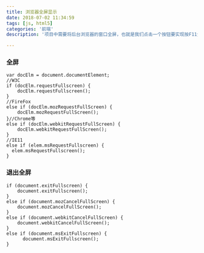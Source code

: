 ```yaml
---
title: 浏览器全屏显示
date: 2018-07-02 11:34:59
tags: [js, html5]
categories: '前端'
description: '项目中需要将后台浏览器的窗口全屏，也就是我们点击一个按钮要实现按F11全屏的效果。 在HTML5中,W3C制定了关于全屏的API，就可以实现全屏幕的效果，也可以让页面中的图片，视频等全屏目前只有google chrome 15 +, safri5.1+,firfox10+,IE11支持'

---
```


### 全屏

	var docElm = document.documentElement;
	//W3C  
	if (docElm.requestFullscreen) {
		docElm.requestFullscreen();  
	}
	//FireFox
	else if (docElm.mozRequestFullScreen) {
		docElm.mozRequestFullScreen();  
	}//Chrome等
	else if (docElm.webkitRequestFullScreen) {
		docElm.webkitRequestFullScreen();  
	}
	//IE11
	else if (elem.msRequestFullscreen) {
	  elem.msRequestFullscreen();
	}


### 退出全屏

	if (document.exitFullscreen) {  
	    document.exitFullscreen();  
	}  
	else if (document.mozCancelFullScreen) {  
	    document.mozCancelFullScreen();  
	}  
	else if (document.webkitCancelFullScreen) {  
	    document.webkitCancelFullScreen();  
	}
	else if (document.msExitFullscreen) {
	      document.msExitFullscreen();
	}